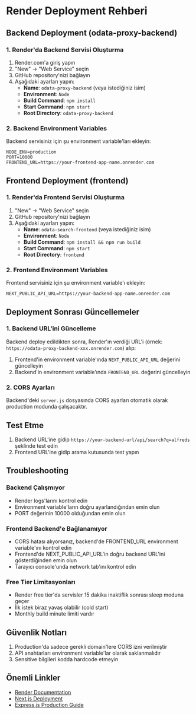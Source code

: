 # Render Deployment Rehberi

## Backend Deployment (odata-proxy-backend)

### 1. Render'da Backend Servisi Oluşturma

1. Render.com'a giriş yapın
2. "New" → "Web Service" seçin
3. GitHub repository'nizi bağlayın
4. Aşağıdaki ayarları yapın:
   - **Name**: `odata-proxy-backend` (veya istediğiniz isim)
   - **Environment**: `Node`
   - **Build Command**: `npm install`
   - **Start Command**: `npm start`
   - **Root Directory**: `odata-proxy-backend`

### 2. Backend Environment Variables

Backend servisiniz için şu environment variable'ları ekleyin:

```
NODE_ENV=production
PORT=10000
FRONTEND_URL=https://your-frontend-app-name.onrender.com
```

## Frontend Deployment (frontend)

### 1. Render'da Frontend Servisi Oluşturma

1. "New" → "Web Service" seçin
2. GitHub repository'nizi bağlayın
3. Aşağıdaki ayarları yapın:
   - **Name**: `odata-search-frontend` (veya istediğiniz isim)
   - **Environment**: `Node`
   - **Build Command**: `npm install && npm run build`
   - **Start Command**: `npm start`
   - **Root Directory**: `frontend`

### 2. Frontend Environment Variables

Frontend servisiniz için şu environment variable'ı ekleyin:

```
NEXT_PUBLIC_API_URL=https://your-backend-app-name.onrender.com
```

## Deployment Sonrası Güncellemeler

### 1. Backend URL'ini Güncelleme

Backend deploy edildikten sonra, Render'ın verdiği URL'i (örnek: `https://odata-proxy-backend-xxx.onrender.com`) alıp:

1. Frontend'in environment variable'ında `NEXT_PUBLIC_API_URL` değerini güncelleyin
2. Backend'in environment variable'ında `FRONTEND_URL` değerini güncelleyin

### 2. CORS Ayarları

Backend'deki `server.js` dosyasında CORS ayarları otomatik olarak production modunda çalışacaktır.

## Test Etme

1. Backend URL'ine gidip `https://your-backend-url/api/search?q=alfreds` şeklinde test edin
2. Frontend URL'ine gidip arama kutusunda test yapın

## Troubleshooting

### Backend Çalışmıyor

- Render logs'larını kontrol edin
- Environment variable'ların doğru ayarlandığından emin olun
- PORT değerinin 10000 olduğundan emin olun

### Frontend Backend'e Bağlanamıyor

- CORS hatası alıyorsanız, backend'de FRONTEND_URL environment variable'ını kontrol edin
- Frontend'de NEXT_PUBLIC_API_URL'in doğru backend URL'ini gösterdiğinden emin olun
- Tarayıcı console'unda network tab'ını kontrol edin

### Free Tier Limitasyonları

- Render free tier'da servisler 15 dakika inaktiflik sonrası sleep moduna geçer
- İlk istek biraz yavaş olabilir (cold start)
- Monthly build minute limiti vardır

## Güvenlik Notları

1. Production'da sadece gerekli domain'lere CORS izni verilmiştir
2. API anahtarları environment variable'lar olarak saklanmalıdır
3. Sensitive bilgileri kodda hardcode etmeyin

## Önemli Linkler

- [Render Documentation](https://render.com/docs)
- [Next.js Deployment](https://nextjs.org/docs/deployment)
- [Express.js Production Guide](https://expressjs.com/en/advanced/best-practice-performance.html)
